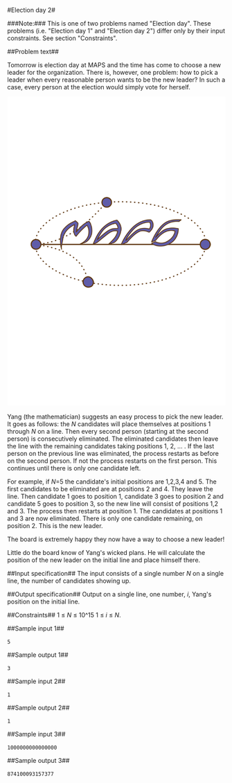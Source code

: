 #Election day 2#


###Note:###
This is one of two problems named "Election day". These problems (i.e. "Election day 1" and "Election day 2") differ only by their input constraints. 
See section "Constraints".

##Problem text##


Tomorrow is election day at MAPS and the time has come to choose a new leader for the organization.
There is, however, one problem: how to pick a leader when every reasonable person wants to be the new leader?
In such a case, every person at the election would simply vote for herself.

![](../images/maps.svg)

Yang (the mathematician) suggests an easy process to pick the new leader.
It goes as follows:
the _N_ candidates will place themselves at positions 1 through _N_ on a line. 
Then every second person (starting at the second person) is consecutively eliminated.
The eliminated candidates then leave the line with the remaining candidates taking positions 1, 2, ... .
If the last person on the previous line was eliminated, the process restarts as before on the second person.
If not the process restarts on the first person.
This continues until there is only one candidate left.


For example, if _N_=5 the candidate's initial positions are 1,2,3,4 and 5.
The first candidates to be eliminated are at positions
2 and 4.
They leave the line.
Then candidate 1 goes to position 1, candidate 3 goes to position 2 and candidate 5 goes to position 3, so the new line will consist of positions 1,2 and 3.
The process then restarts at position 1.
The candidates at positions 1 and 3 are now eliminated.
There is only one candidate remaining, on position 2.
This is the new leader.

The board is extremely happy they now have a way to choose a new leader!

Little do the board know of Yang's wicked plans.
He will calculate the position of the new leader on the initial line and place himself there.

##Input specification##
The input consists of a single number _N_ on a single line, the number of candidates showing up.

##Output specification##
Output on a single line, one number, _i_, Yang's position on the initial line.

##Constraints##
1 &le; _N_ &le; 10^15
1 &le; _i_ &le; _N_.


##Sample input 1##
```
5
```
##Sample output 1##
```
3
```

 
##Sample input 2##
```
1
```
##Sample output 2##
```
1
``` 

##Sample input 3##
```
1000000000000000
```

##Sample output 3##
```
874100093157377
```
